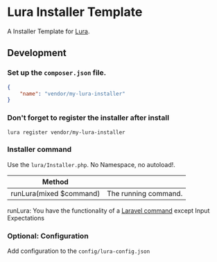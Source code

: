 # Lura Installer Template

A Installer Template for [Lura](https://github.com/Muetze42/lura).

## Development

### Set up the `composer.json` file.

```json
{
    "name": "vendor/my-lura-installer"
}
```

### Don't forget to register the installer after install

```shell
lura register vendor/my-lura-installer
```

### Installer command

Use the `lura/Installer.php`. No Namespace, no autoload!.

| Method                  |                           |
|-------------------------|---------------------------|
| runLura(mixed $command) | The running command.      |

runLura: You have the functionality of a [Laravel command](https://laravel.com/docs/artisan) except Input Expectations

### Optional: Configuration

Add configuration to the `config/lura-config.json`
